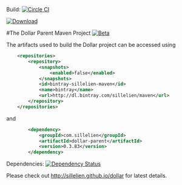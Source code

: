Build: [![Circle CI](https://circleci.com/gh/sillelien/dollar-parent.png?style=badge)](https://circleci.com/gh/sillelien/dollar-parent)

[ ![Download](https://api.bintray.com/packages/sillelien/maven/dollar-parent/images/download.svg) ](https://bintray.com/sillelien/maven/dollar-parent/_latestVersion)

#The Dollar Parent Maven Project [![Beta](https://img.shields.io/badge/Status-Beta-green.svg?style=flat)](http://github.com/sillelien/dollar-parent)

The artifacts used to build the Dollar project can be accessed using

```xml
    <repositories>
        <repository>
            <snapshots>
                <enabled>false</enabled>
            </snapshots>
            <id>bintray-sillelien-maven</id>
            <name>bintray</name>
            <url>http://dl.bintray.com/sillelien/maven</url>
        </repository>
    </repositories>
```  

and

```xml
        <dependency>
            <groupId>com.sillelien</groupId>
            <artifactId>dollar-parent</artifactId>
            <version>0.3.83</version>
        </dependency>
```


Dependencies: [![Dependency Status](https://www.versioneye.com/user/projects/54ae285534ff3e2204000002/badge.svg?style=flat)](https://www.versioneye.com/user/projects/54ae285534ff3e2204000002)

Please check out http://sillelien.github.io/dollar for latest details.
